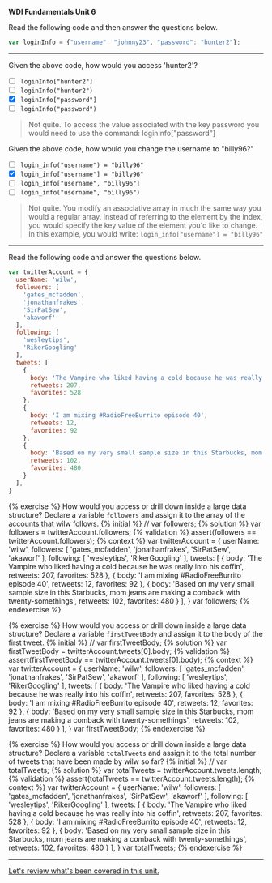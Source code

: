 **WDI Fundamentals Unit 6**

Read the following code and then answer the questions below.

```js
var loginInfo = {"username": "johnny23", "password": "hunter2"};
```
---

Given the above code, how would you access 'hunter2'?

- [ ] `loginInfo["hunter2"]`
- [ ] `loginInfo("hunter2")`
- [x] `loginInfo["password"]`
- [ ] `loginInfo("password")`

> Not quite.
> To access the value associated with the key password you would need to use
> the command: loginInfo["password"]

Given the above code, how would you change the username to "billy96?"

- [ ] `login_info("username") = "billy96"`
- [x] `login_info["username"] = "billy96"`
- [ ] `login_info["username", "billy96"]`
- [ ] `login_info("username", "billy96")`

> Not quite.
> You modify an associative array in much the same way you would a regular array.
> Instead of referring to the element by the index, you would specify the key
> value of the element you'd like to change.
> In this example, you would write:
> `login_info["username"] = "billy96"`

---

Read the following code and answer the questions below.

```js
var twitterAccount = {
  userName: 'wilw',
  followers: [
    'gates_mcfadden',
    'jonathanfrakes',
    'SirPatSew',
    'akaworf'
  ],
  following: [
    'wesleytips',
    'RikerGoogling'
  ],
  tweets: [
    {
      body: 'The Vampire who liked having a cold because he was really into his coffin',
      retweets: 207,
      favorites: 528
    },
    {
      body: 'I am mixing #RadioFreeBurrito episode 40',
      retweets: 12,
      favorites: 92
    },
    {
      body: 'Based on my very small sample size in this Starbucks, mom jeans are making a comback with twenty-somethings',
      retweets: 102,
      favorites: 480
    }
  ],
}
```

{% exercise %}
How would you access or drill down inside a large data structure?
Declare a variable `followers` and assign it to the array of the accounts that wilw follows.
{% initial %}
// var followers;
{% solution %}
var followers = twitterAccount.followers;
{% validation %}
assert(followers == twitterAccount.followers);
{% context %}
var twitterAccount = {
  userName: 'wilw',
  followers: [
    'gates_mcfadden',
    'jonathanfrakes',
    'SirPatSew',
    'akaworf'
  ],
  following: [
    'wesleytips',
    'RikerGoogling'
  ],
  tweets: [
    {
      body: 'The Vampire who liked having a cold because he was really into his coffin',
      retweets: 207,
      favorites: 528
    },
    {
      body: 'I am mixing #RadioFreeBurrito episode 40',
      retweets: 12,
      favorites: 92
    },
    {
      body: 'Based on my very small sample size in this Starbucks, mom jeans are making a comback with twenty-somethings',
      retweets: 102,
      favorites: 480
    }
  ],
}
var followers;
{% endexercise %}

{% exercise %}
How would you access or drill down inside a large data structure?
Declare a variable `firstTweetBody` and assign it to the body of the first tweet.
{% initial %}
// var firstTweetBody;
{% solution %}
var firstTweetBody = twitterAccount.tweets[0].body;
{% validation %}
assert(firstTweetBody == twitterAccount.tweets[0].body);
{% context %}
var twitterAccount = {
  userName: 'wilw',
  followers: [
    'gates_mcfadden',
    'jonathanfrakes',
    'SirPatSew',
    'akaworf'
  ],
  following: [
    'wesleytips',
    'RikerGoogling'
  ],
  tweets: [
    {
      body: 'The Vampire who liked having a cold because he was really into his coffin',
      retweets: 207,
      favorites: 528
    },
    {
      body: 'I am mixing #RadioFreeBurrito episode 40',
      retweets: 12,
      favorites: 92
    },
    {
      body: 'Based on my very small sample size in this Starbucks, mom jeans are making a comback with twenty-somethings',
      retweets: 102,
      favorites: 480
    }
  ],
}
var firstTweetBody;
{% endexercise %}

{% exercise %}
How would you access or drill down inside a large data structure?
Declare a variable `totalTweets` and assign it to the total number of tweets
that have been made by wilw so far?
{% initial %}
// var totalTweets;
{% solution %}
var totalTweets = twitterAccount.tweets.length;
{% validation %}
assert(totalTweets == twitterAccount.tweets.length);
{% context %}
var twitterAccount = {
  userName: 'wilw',
  followers: [
    'gates_mcfadden',
    'jonathanfrakes',
    'SirPatSew',
    'akaworf'
  ],
  following: [
    'wesleytips',
    'RikerGoogling'
  ],
  tweets: [
    {
      body: 'The Vampire who liked having a cold because he was really into his coffin',
      retweets: 207,
      favorites: 528
    },
    {
      body: 'I am mixing #RadioFreeBurrito episode 40',
      retweets: 12,
      favorites: 92
    },
    {
      body: 'Based on my very small sample size in this Starbucks, mom jeans are making a comback with twenty-somethings',
      retweets: 102,
      favorites: 480
    }
  ],
}
var totalTweets;
{% endexercise %}

---

[Let's review what's been covered in this unit.](11_cheatsheet.md)
